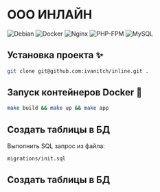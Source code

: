 # ООО ИНЛАЙН

![Debian](https://img.shields.io/badge/Debian-12-A81D33?logo=debian&logoColor=white)
![Docker](https://img.shields.io/badge/Docker-28.2-2496ED?logo=docker&logoColor=white)
![Nginx](https://img.shields.io/badge/Nginx-1.29-009639?logo=nginx&logoColor=white)
![PHP-FPM](https://img.shields.io/badge/PHP_FPM-8.4-777BB4?logo=php&logoColor=white)
![MySQL](https://img.shields.io/badge/MySQL-8.0.42-4479A1?logo=mysql&logoColor=white)


## Установка проекта ✨
```bash
git clone git@github.com:ivanitch/inline.git .
```

## Запуск контейнеров Docker 🚀
```bash
make build && make up && make app
```

## Создать таблицы в БД
Выполнить SQL запрос из файла:
```bash
migrations/init.sql
```

## Создать таблицы в БД









